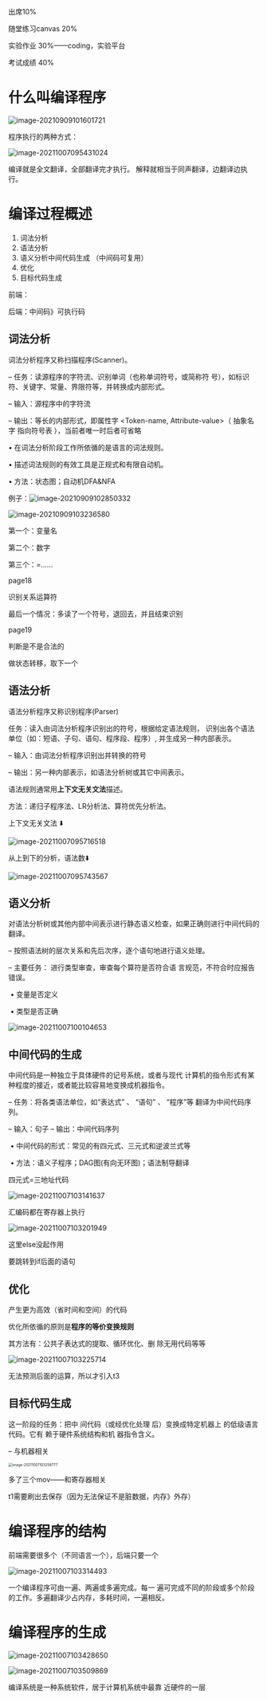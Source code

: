 出席10%

随堂练习canvas 20%

实验作业 30%——coding，实验平台

考试成绩 40%

# 什么叫编译程序

![image-20210909101601721](ch1引言.assets/image-20210909101601721.png)

程序执行的两种方式：

![image-20211007095431024](ch1引言.assets/image-20211007095431024.png)

编译就是全文翻译，全部翻译完才执行。 解释就相当于同声翻译，边翻译边执行。



# 编译过程概述

1. 词法分析 
2. 语法分析 
3. 语义分析中间代码生成 （中间码可复用）
4. 优化 
5. 目标代码生成

前端：

后端：中间码》可执行码

## 词法分析

词法分析程序又称扫描程序(Scanner)。

 – 任务：读源程序的字符流、识别单词（也称单词符号，或简称符 号），如标识符、关键字、常量、界限符等，并转换成内部形式。 

– 输入：源程序中的字符流 

– 输出：等长的内部形式，即属性字 <Token-name, Attribute-value>（ 抽象名字 指向符号表 ），当前者唯一时后者可省略

• 在词法分析阶段工作所依循的是语言的词法规则。

 • 描述词法规则的有效工具是正规式和有限自动机。

 • 方法：状态图；自动机DFA&NFA 

例子：![image-20210909102850332](ch1引言.assets/image-20210909102850332.png)

![image-20210909103236580](ch1引言.assets/image-20210909103236580.png)

第一个：变量名

第二个：数字

第三个：=......

page18

识别关系运算符

最后一个情况：多读了一个符号，退回去，并且结束识别

page19

判断是不是合法的

做状态转移，取下一个



## 语法分析

语法分析程序又称识别程序(Parser)

任务：读入由词法分析程序识别出的符号，根据给定语法规则， 识别出各个语法单位（如：短语、子句、语句、程序段、程序）, 并生成另一种内部表示。

– 输入：由词法分析程序识别出并转换的符号 

– 输出：另一种内部表示，如语法分析树或其它中间表示。

语法规则通常用**上下文无关文法**描述。 

方法：递归子程序法、LR分析法、算符优先分析法。



上下文无关文法 :arrow_down:

![image-20211007095716518](ch1引言.assets/image-20211007095716518.png)

从上到下的分析，语法数:arrow_down:

![image-20211007095743567](ch1引言.assets/image-20211007095743567.png)



## 语义分析

对语法分析树或其他内部中间表示进行静态语义检查，如果正确则进行中间代码的翻译。 

– 按照语法树的层次关系和先后次序，逐个语句地进行语义处理。 

– 主要任务： 进行类型审查，审查每个算符是否符合语 言规范，不符合时应报告错误。 

​	• 变量是否定义 

​	• 类型是否正确

![image-20211007100104653](ch1引言.assets/image-20211007100104653.png)

## 中间代码的生成

中间代码是一种独立于具体硬件的记号系统，或者与现代 计算机的指令形式有某种程度的接近，或者能比较容易地变换成机器指令。 

– 任务：将各类语法单位，如“表达式” 、 “语句” 、 “程序”等 翻译为中间代码序列。 

– 输入：句子 – 输出：中间代码序列 

​	• 中间代码的形式：常见的有四元式、三元式和逆波兰式等

​	• 方法：语义子程序；DAG图(有向无环图)；语法制导翻译



四元式=三地址代码

![image-20211007103141637](ch1引言.assets/image-20211007103141637.png)

汇编码都在寄存器上执行

![image-20211007103201949](ch1引言.assets/image-20211007103201949.png)

这里else没起作用

要跳转到if后面的语句



## 优化

产生更为高效（省时间和空间）的代码

优化所依循的原则是**程序的等价变换规则** 

其方法有：公共子表达式的提取、循环优化、删 除无用代码等等

![image-20211007103225714](ch1引言.assets/image-20211007103225714.png)

无法预测后面的运算，所以才引入t3



## 目标代码生成

这一阶段的任务：把中 间代码（或经优化处理 后）变换成特定机器上 的低级语言代码。它有 赖于硬件系统结构和机 器指令含义。 

– 与机器相关

<img src="ch1引言.assets/image-20211007103258777.png" alt="image-20211007103258777" style="zoom:50%;" />

多了三个mov——和寄存器相关

t1需要刷出去保存（因为无法保证不是脏数据，内存》外存）



# 编译程序的结构

前端需要很多个（不同语言一个），后端只要一个

![image-20211007103314493](ch1引言.assets/image-20211007103314493.png)

一个编译程序可由一遍、两遍或多遍完成。每一 遍可完成不同的阶段或多个阶段的工作。多遍翻译少占内存，多耗时间，一遍相反。





# 编译程序的生成

![image-20211007103428650](ch1引言.assets/image-20211007103428650.png)

![image-20211007103509869](ch1引言.assets/image-20211007103509869.png)





编译系统是一种系统软件，居于计算机系统中最靠 近硬件的一层







